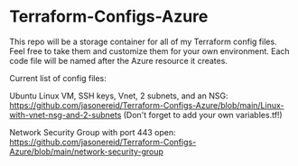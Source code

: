 # Terraform-Configs-Azure
This repo will be a storage container for all of my Terraform config files. Feel free to take them and customize them for your own environment. Each code file will be named after the Azure resource it creates. 

Current list of config files:

Ubuntu Linux VM, SSH keys, Vnet, 2 subnets, and an NSG: https://github.com/jasonereid/Terraform-Configs-Azure/blob/main/Linux-with-vnet-nsg-and-2-subnets
(Don't forget to add your own variables.tf!)

Network Security Group with port 443 open: https://github.com/jasonereid/Terraform-Configs-Azure/blob/main/network-security-group

